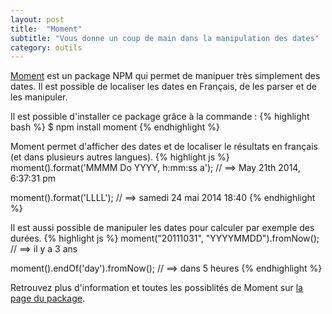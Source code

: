 ```yaml
---
layout: post
title:  "Moment"
subtitle: "Vous donne un coup de main dans la manipulation des dates"
category: outils
---
```


[Moment][moment] est un package NPM qui permet de manipuer très simplement des dates. Il est possible de localiser les dates en Français, de les parser et de les manipuler.

Il est possible d'installer ce package grâce à la commande :
{% highlight bash %}
$ npm install moment
{% endhighlight %}

Moment permet d'afficher des dates et de localiser le résultats en français (et dans plusieurs autres langues). 
{% highlight js %}
moment().format('MMMM Do YYYY, h:mm:ss a');
// ==> May 21th 2014, 6:37:31 pm

moment().format('LLLL');
// ==> samedi 24 mai 2014 18:40
{% endhighlight %}

Il est aussi possible de manipuler les dates pour calculer par exemple des durées.
{% highlight js %}
moment("20111031", "YYYYMMDD").fromNow();
// ==> il y a 3 ans

moment().endOf('day').fromNow();
// ==> dans 5 heures
{% endhighlight %}

Retrouvez plus d'information et toutes les possiblités de Moment sur [la page du package][moment].


[moment]: https://github.com/moment/moment

